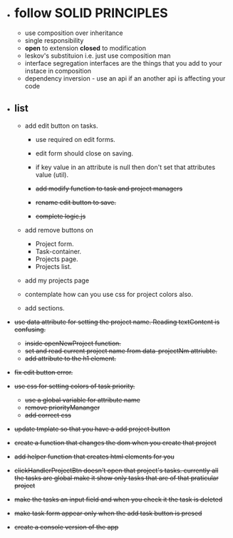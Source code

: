 - # follow **SOLID PRINCIPLES**

  - use composition over inheritance
  - single responsibility
  - **open** to extension **closed** to modification
  - leskov's substituion i.e. just use composition man
  - interface segregation interfaces are the things that you add to your instace in composition
  - dependency inversion - use an api if an another api is affecting your code

- ## list

  - add edit button on tasks.

    - use required on edit forms.
    - edit form should close on saving.
    - if key value in an attribute is null then don't set that attributes value (util).

    - ~~add modify function to task and project managers~~
    - ~~rename edit button to save.~~
    - ~~complete logic.js~~

  - add remove buttons on
    - Project form. <!-- cancel mid form completion. -->
    - Task-container.
    - Projects page.
    - Projects list.
  - add my projects page
  - contemplate how can you use css for project colors also. <!-- production. -->
  - add sections. <!-- this is an after thought, I may add it on revisiting this project on a later date. -->

- ~~use data attribute for setting the project name. Reading textContent is confusing.~~
  - ~~inside openNewProject function.~~
  - ~~set and read current project name from data-projectNm attriubte.~~
  - ~~add attribute to the h1 element.~~
- ~~fix edit button error.~~
- ~~use css for setting colors of task priority.~~
  - ~~use a global variable for attribute name~~
  - ~~remove priorityMananger~~
  - ~~add correct css~~
- ~~update tmplate so that you have a add project button~~
- ~~create a function that changes the dom when you create that project~~
- ~~add helper function that creates html elements for you~~
- ~~clickHandlerProjectBtn doesn't open that project's tasks. currently all the tasks are global make it show only tasks that are of that praticular project~~
- ~~make the tasks an input field and when you check it the task is deleted~~
- ~~make task form appear only when the add task button is presed~~
- ~~create a console version of the app~~
